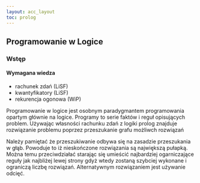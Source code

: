 ```yaml
---
layout: acc_layout
toc: prolog
---
```


Programowanie w Logice
---

### Wstęp

#### Wymagana wiedza
* rachunek zdań (LiSF)
* kwantyfikatory (LiSF)
* rekurencja ogonowa (WiP)

Programowanie w logice jest osobnym paradygmantem programowania opartym głównie na logice.
Programy to serie faktów i reguł opisujących problem. Używając własności rachunku zdań z logiki prolog znajduje rozwiązanie problemu
poprzez przeszukanie grafu możliwch rozwiązań

Należy pamiętać że przeszukiwanie odbywa się na zasadzie przeszukania w głąb. Powoduje to iż nieskończone rozwiązania są największą pułapką.
Można temu przeciwdziałać starając się umieścić najbardziej ogarniczające reguły jak najbliżej lewej strony gdyż wtedy zostaną szybciej
wykonane i ograniczą liczbę rozwiązań. Alternatywnym rozwiązaniem jest używanie odcięć.
